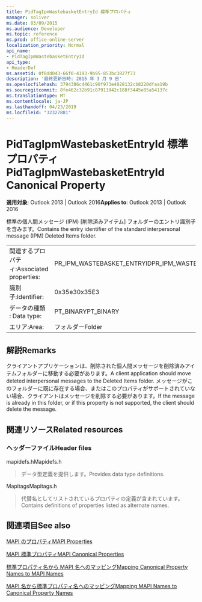 ```yaml
---
title: PidTagIpmWastebasketEntryId 標準プロパティ
manager: soliver
ms.date: 03/09/2015
ms.audience: Developer
ms.topic: reference
ms.prod: office-online-server
localization_priority: Normal
api_name:
- PidTagIpmWastebasketEntryId
api_type:
- HeaderDef
ms.assetid: 0f8dd043-66f0-4193-9b95-853bc3827f73
description: '最終更新日時: 2015 年 3 月 9 日'
ms.openlocfilehash: 3794386c4461c90f973e4028132cb8220dfaa19b
ms.sourcegitcommit: 8fe462c32b91c87911942c188f3445e85a54137c
ms.translationtype: MT
ms.contentlocale: ja-JP
ms.lasthandoff: 04/23/2019
ms.locfileid: "32327881"
---
```

# <a name="pidtagipmwastebasketentryid-canonical-property"></a><span data-ttu-id="1fca2-103">PidTagIpmWastebasketEntryId 標準プロパティ</span><span class="sxs-lookup"><span data-stu-id="1fca2-103">PidTagIpmWastebasketEntryId Canonical Property</span></span>

  
  
<span data-ttu-id="1fca2-104">**適用対象**: Outlook 2013 | Outlook 2016</span><span class="sxs-lookup"><span data-stu-id="1fca2-104">**Applies to**: Outlook 2013 | Outlook 2016</span></span> 
  
<span data-ttu-id="1fca2-105">標準の個人間メッセージ (IPM) [削除済みアイテム] フォルダーのエントリ識別子を含みます。</span><span class="sxs-lookup"><span data-stu-id="1fca2-105">Contains the entry identifier of the standard interpersonal message (IPM) Deleted Items folder.</span></span> 
  
|||
|:-----|:-----|
|<span data-ttu-id="1fca2-106">関連するプロパティ:</span><span class="sxs-lookup"><span data-stu-id="1fca2-106">Associated properties:</span></span>  <br/> |<span data-ttu-id="1fca2-107">PR_IPM_WASTEBASKET_ENTRYID</span><span class="sxs-lookup"><span data-stu-id="1fca2-107">PR_IPM_WASTEBASKET_ENTRYID</span></span>  <br/> |
|<span data-ttu-id="1fca2-108">識別子:</span><span class="sxs-lookup"><span data-stu-id="1fca2-108">Identifier:</span></span>  <br/> |<span data-ttu-id="1fca2-109">0x35e3</span><span class="sxs-lookup"><span data-stu-id="1fca2-109">0x35E3</span></span>  <br/> |
|<span data-ttu-id="1fca2-110">データの種類 : </span><span class="sxs-lookup"><span data-stu-id="1fca2-110">Data type:</span></span>  <br/> |<span data-ttu-id="1fca2-111">PT_BINARY</span><span class="sxs-lookup"><span data-stu-id="1fca2-111">PT_BINARY</span></span>  <br/> |
|<span data-ttu-id="1fca2-112">エリア:</span><span class="sxs-lookup"><span data-stu-id="1fca2-112">Area:</span></span>  <br/> |<span data-ttu-id="1fca2-113">フォルダー</span><span class="sxs-lookup"><span data-stu-id="1fca2-113">Folder</span></span>  <br/> |
   
## <a name="remarks"></a><span data-ttu-id="1fca2-114">解説</span><span class="sxs-lookup"><span data-stu-id="1fca2-114">Remarks</span></span>

<span data-ttu-id="1fca2-115">クライアントアプリケーションは、削除された個人間メッセージを削除済みアイテムフォルダーに移動する必要があります。</span><span class="sxs-lookup"><span data-stu-id="1fca2-115">A client application should move deleted interpersonal messages to the Deleted Items folder.</span></span> <span data-ttu-id="1fca2-116">メッセージがこのフォルダーに既に存在する場合、またはこのプロパティがサポートされていない場合、クライアントはメッセージを削除する必要があります。</span><span class="sxs-lookup"><span data-stu-id="1fca2-116">If the message is already in this folder, or if this property is not supported, the client should delete the message.</span></span> 
  
## <a name="related-resources"></a><span data-ttu-id="1fca2-117">関連リソース</span><span class="sxs-lookup"><span data-stu-id="1fca2-117">Related resources</span></span>

### <a name="header-files"></a><span data-ttu-id="1fca2-118">ヘッダーファイル</span><span class="sxs-lookup"><span data-stu-id="1fca2-118">Header files</span></span>

<span data-ttu-id="1fca2-119">mapidefs.h</span><span class="sxs-lookup"><span data-stu-id="1fca2-119">Mapidefs.h</span></span>
  
> <span data-ttu-id="1fca2-120">データ型定義を提供します。</span><span class="sxs-lookup"><span data-stu-id="1fca2-120">Provides data type definitions.</span></span>
    
<span data-ttu-id="1fca2-121">Mapitags</span><span class="sxs-lookup"><span data-stu-id="1fca2-121">Mapitags.h</span></span>
  
> <span data-ttu-id="1fca2-122">代替名としてリストされているプロパティの定義が含まれています。</span><span class="sxs-lookup"><span data-stu-id="1fca2-122">Contains definitions of properties listed as alternate names.</span></span>
    
## <a name="see-also"></a><span data-ttu-id="1fca2-123">関連項目</span><span class="sxs-lookup"><span data-stu-id="1fca2-123">See also</span></span>



[<span data-ttu-id="1fca2-124">MAPI のプロパティ</span><span class="sxs-lookup"><span data-stu-id="1fca2-124">MAPI Properties</span></span>](mapi-properties.md)
  
[<span data-ttu-id="1fca2-125">MAPI 標準プロパティ</span><span class="sxs-lookup"><span data-stu-id="1fca2-125">MAPI Canonical Properties</span></span>](mapi-canonical-properties.md)
  
[<span data-ttu-id="1fca2-126">標準プロパティ名から MAPI 名へのマッピング</span><span class="sxs-lookup"><span data-stu-id="1fca2-126">Mapping Canonical Property Names to MAPI Names</span></span>](mapping-canonical-property-names-to-mapi-names.md)
  
[<span data-ttu-id="1fca2-127">MAPI 名から標準プロパティ名へのマッピング</span><span class="sxs-lookup"><span data-stu-id="1fca2-127">Mapping MAPI Names to Canonical Property Names</span></span>](mapping-mapi-names-to-canonical-property-names.md)

